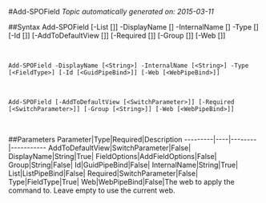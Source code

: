 #Add-SPOField
*Topic automatically generated on: 2015-03-11*


##Syntax
    Add-SPOField [-List [<ListPipeBind>]] -DisplayName [<String>] -InternalName [<String>] -Type [<FieldType>] [-Id [<GuidPipeBind>]] [-AddToDefaultView [<SwitchParameter>]] [-Required [<SwitchParameter>]] [-Group [<String>]] [-Web [<WebPipeBind>]]

&nbsp;

    Add-SPOField -DisplayName [<String>] -InternalName [<String>] -Type [<FieldType>] [-Id [<GuidPipeBind>]] [-Web [<WebPipeBind>]]

&nbsp;

    Add-SPOField [-AddToDefaultView [<SwitchParameter>]] [-Required [<SwitchParameter>]] [-Group [<String>]] [-Web [<WebPipeBind>]]

&nbsp;

##Parameters
Parameter|Type|Required|Description
---------|----|--------|-----------
AddToDefaultView|SwitchParameter|False|
DisplayName|String|True|
FieldOptions|AddFieldOptions|False|
Group|String|False|
Id|GuidPipeBind|False|
InternalName|String|True|
List|ListPipeBind|False|
Required|SwitchParameter|False|
Type|FieldType|True|
Web|WebPipeBind|False|The web to apply the command to. Leave empty to use the current web.
